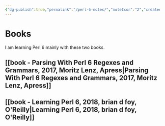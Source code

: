 ```yaml
---
{"dg-publish":true,"permalink":"/perl-6-notes/","noteIcon":"2","created":"","updated":""}
---
```


# Books

I am learning Perl 6 mainly with these two books.

## [[book - Parsing With Perl 6 Regexes and Grammars, 2017, Moritz Lenz, Apress\|Parsing With Perl 6 Regexes and Grammars, 2017, Moritz Lenz, Apress]]

## [[book - Learning Perl 6, 2018, brian d foy, O'Reilly\|Learning Perl 6, 2018, brian d foy, O'Reilly]]
